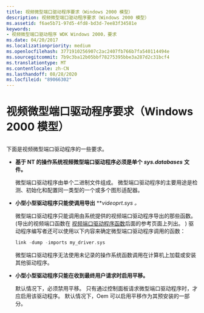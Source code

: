 ```yaml
---
title: 视频微型端口驱动程序要求（Windows 2000 模型）
description: 视频微型端口驱动程序要求（Windows 2000 模型）
ms.assetid: f6ae5b71-97d5-4fd8-bd3d-7ee83f34581e
keywords:
- 视频微型端口驱动程序 WDK Windows 2000，要求
ms.date: 04/20/2017
ms.localizationpriority: medium
ms.openlocfilehash: 3771910256907c2ac2407fb766b7fa540114494e
ms.sourcegitcommit: 7b9c3ba12b05bbf78275395bbe3a287d2c31bcf4
ms.translationtype: MT
ms.contentlocale: zh-CN
ms.lasthandoff: 08/28/2020
ms.locfileid: "89066302"
---
```

# <a name="video-miniport-driver-requirements-windows-2000-model"></a>视频微型端口驱动程序要求（Windows 2000 模型）


## <span id="ddk_video_miniport_driver_requirements_windows_2000_model__gg"></span><span id="DDK_VIDEO_MINIPORT_DRIVER_REQUIREMENTS_WINDOWS_2000_MODEL__GG"></span>


下面是视频微型端口驱动程序的一些要求。

-   **基于 NT 的操作系统视频微型端口驱动程序必须是单个** ***sys.databases*** **文件。**

    微型端口驱动程序由单个二进制文件组成。 微型端口驱动程序的主要用途是检测、初始化和配置同一类型的一个或多个图形适配器。

-   **小型小型驱动程序只能使调用导出**  ***videoprt.sys *。**

    微型端口驱动程序只能调用由系统提供的视频端口驱动程序导出的那些函数。  (导出的视频端口函数在 [视频端口驱动程序函数](/windows-hardware/drivers/ddi/index)后面的参考页面上列出。 ) 驱动程序编写者还可以使用以下内容来确定微型端口驱动程序调用的函数：

    ```cpp
    link -dump -imports my_driver.sys
    ```

    微型端口驱动程序无法使用未记录的操作系统函数调用在计算机上加载或安装其他驱动程序。

-   **小型小型驱动程序只能在收到最终用户请求时启用平移。**

    默认情况下，必须禁用平移。 只有通过控制面板请求微型端口驱动程序时，才应启用该驱动程序。 默认情况下，Oem 可以启用平移作为其预安装的一部分。

 

